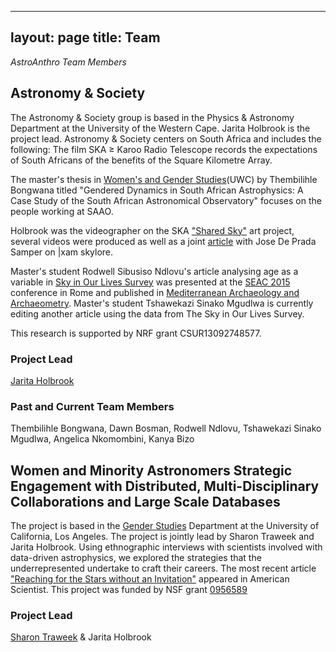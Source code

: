 
---
layout: page
title: Team
---


*AstroAnthro Team Members*

<h2>Astronomy & Society</h2>

The Astronomy & Society group is based in the Physics & Astronomy Department at the University of the Western Cape. Jarita Holbrook is the project lead. Astronomy & Society centers on South Africa and includes the following: The film SKA ≥ Karoo Radio Telescope records the expectations of South Africans of the benefits of the Square Kilometre Array. 


<p>The master's thesis in <a href="https://www.uwc.ac.za/Faculties/ART/WGS/Pages/default.aspx">Women's and Gender Studies</a>(UWC) by Thembilihle Bongwana titled "Gendered Dynamics in South African Astrophysics: A Case Study of the South African Astronomical Observatory" focuses on the people working at SAAO. </p>

Holbrook was the videographer on the SKA <a href="https://www.skatelescope.org/shared-sky/">"Shared Sky"</a> art project, several videos were produced as well as a joint <a href="http://maajournal.com/Issues/2016/Vol16-4/Full11.pdf">article</a> with Jose De Prada Samper on |xam skylore. 

Master's student Rodwell Sibusiso Ndlovu's article analysing age as a variable in <a href="https://docs.google.com/forms/d/e/1FAIpQLSeM9JyKKvO_EzP2LlTUd6NBWadPEBRan6HOrWdUe16k4KnEyg/viewform?usp=sf_link">Sky in Our Lives Survey</a> was presented at the <a href="http://www.brera.inaf.it/SEAC2015/index.html">SEAC 2015</a> conference in Rome and published in <a href="http://maajournal.com/Issues/2016/Vol16-4/Full69.pdf">Mediterranean Archaeology and Archaeometry</a>. Master's student Tshawekazi Sinako Mgudlwa is currently editing another article using the data from The Sky in Our Lives Survey. 

This research is supported by NRF grant CSUR13092748577. 

<h3>Project Lead</h3>
<a href="http://astro.uwc.ac.za/our_team/holbrook/">Jarita Holbrook</a>

<h3>Past and Current Team Members</h3>
Thembilihle Bongwana, Dawn Bosman, Rodwell Ndlovu, Tshawekazi Sinako Mgudlwa, Angelica Nkomombini, Kanya Bizo

<h2>Women and Minority Astronomers Strategic Engagement with Distributed, Multi-Disciplinary Collaborations and Large Scale Databases</h2>
The project is based in the <a href="http://www.genderstudies.ucla.edu">Gender Studies</a> Department at the University of California, Los Angeles. The project is jointly lead by Sharon Traweek and Jarita Holbrook. Using ethnographic interviews with scientists involved with data-driven astrophysics, we explored the strategies that the underrepresented undertake to craft their careers. The most recent article <a href="https://www.americanscientist.org/article/reaching-for-the-stars-without-an-invitation">"Reaching for the Stars without an Invitation"</a> appeared in American Scientist. This project was funded by NSF grant <a href="https://www.nsf.gov/awardsearch/showAward?AWD_ID=0956589">0956589</a>

<h3>Project Lead</h3>
<a href="http://www.genderstudies.ucla.edu/faculty/sharon-traweek">Sharon Traweek</a> & Jarita Holbrook
